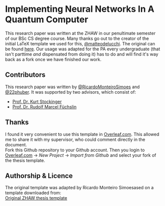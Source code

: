 # Implementing Neural Networks In A Quantum Computer
This research paper was written at the ZHAW in our penultimate semester of our BSc CS degree course. 
Many thanks go out to the creator of the initial LaTeX template we used for this, [@matteodelucchi](https://github.com/matteodelucchi). The original can be found [here](https://github.com/matteodelucchi/ZHAW_thesis-template). Our usage was adapted for the PA every undergraduate (that isn't parttime _and_ dispensated from doing it) has to do and will find it's way back as a fork once we have finished our work.

## Contributors
This research paper was written by [@RicardoMonteiroSimoes](https://github.com/RicardoMonteiroSimoes) and [@22phuber](https://github.com/22phuber). It was supported by two advisors, which consist of:

- [Prof. Dr. Kurt Stockinger](https://www.zhaw.ch/de/ueber-uns/person/stog/)
- [Prof. Dr. Rudolf Marcel Füchslin](https://www.zhaw.ch/de/ueber-uns/person/furu/)

## Thanks
I found it very convenient to use this template in [Overleaf.com](https://www.overleaf.com/). This allowed me to share it with my supervisor, who could comment directly in the document.  
Fork this Github repository to your Github account. Then you login to [Overleaf.com](https://www.overleaf.com/) -> *New Project* -> *Import from Github* and select your fork of the thesis template.


## Authorship \& Licence
The original template was adapted by Ricardo Monteiro Simoesased on a template downloaded from:  
[Original ZHAW thesis template](https://github.com/matteodelucchi/ZHAW_thesis-template)

